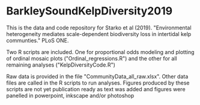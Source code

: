 # BarkleySoundKelpDiversity2019

This is the data and code repository for Starko et al (2019). "Environmental heterogeneity mediates scale-dependent biodiversity loss in intertidal kelp communties." PLoS ONE. 

Two R scripts are included. One for proportional odds modeling and plotting of ordinal mosaic plots ("Ordinal_regressions.R") and the other for all remaining analyses ("KelpDiversityCode.R")

Raw data is provided in the file "CommunityData_all_raw.xlsx". Other data files are called in the R scripts to run analyses. Figures produced by these scripts are not yet publication ready as text was added and figures were panelled in powerpoint, inkscape and/or photoshop
